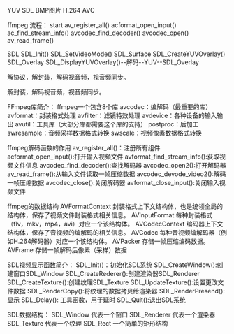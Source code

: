 YUV
SDL
BMP图片
H.264
AVC

ffmpeg 流程：
	start
	av_register_all()
	acformat_open_input()
	ac_find_stream_info()
	avcodec_find_decoder()
	avcodec_open()
	av_read_frame()


SDL
	SDL_Init()
	SDL_SetVideoMode()
	SDL_Surface
	SDL_CreateYUVOverlay()
	SDL_Overlay
	SDL_DisplayYUVOverlay()--解码--YUV--SDL_Overlay


解协议，解封装，解码视音频，视音频同步。

解封装，解码视音频，视音频同步。

FFmpeg库简介：
ffmpeg一个包含8个库
	avcodec：编解码（最重要的库）
	avformat：封装格式处理
	avfilter：滤镜特效处理
	avdevice：各种设备的输入输出
	avutil：工具库（大部分库都需要这个库的支持）
	postproc：后加工
	swresample：音频采样数据格式转换
	swscale：视频像素数据格式转换

ffmpeg解码函数的作用
	av_register_all()：注册所有组件
	acformat_open_input():打开输入视频文件
	avformat_find_stream_info():获取视频文件信息
	avcodec_find_decoder():查找解码器
	avcodec_open2():打开解码器
	av_read_frame():从输入文件读取一帧压缩数据
	avcodec_devode_video2():解码一帧压缩数据
	avcodec_close():关闭解码器
	avformat_close_input():关闭输入视频文件

ffmpeg的数据结构
	AVFormatContext
		封装格式上下文结构体，也是统领全局的结构体，保存了视频文件封装格式相关信息。
	AVInputFormat
		每种封装格式（flv，mkv，mp4，avi）对应一个该结构体。
	AVCodecContext
		编码器上下文结构体，保存了音视频的编解码的相关信息。
	AVCodec
		每种音视频编解码器（例如H.264解码器）对应一个该结构体。
	AVPacker
		存储一帧压缩编码数据。
	AVFrame
		存储一帧解码后像素（采样）数据

SDL视频显示函数简介：
	SDL_Init()：初始化SDL系统
	SDL_CreateWindow():创建窗口SDL_Window
	SDL_CreateRederer():创建渲染器SDL_Renderer
	SDL_CreateTexture():创建纹理SDL_Texture
	SDL_UpdateTexture():设置更改文件数据
	SDL_RenderCopy():将纹理的数据拷贝给渲染器
	SDL_RenderPresend():显示
	SDL_Delay(): 工具函数，用于延时
	SDL_Quit():退出SDL系统

SDL数据结构：
	SDL_Window
		代表一个窗口
	SDL_Renderer
		代表一个渲染器
	SDL_Texture
		代表一个纹理
	SDL_Rect
		一个简单的矩形结构